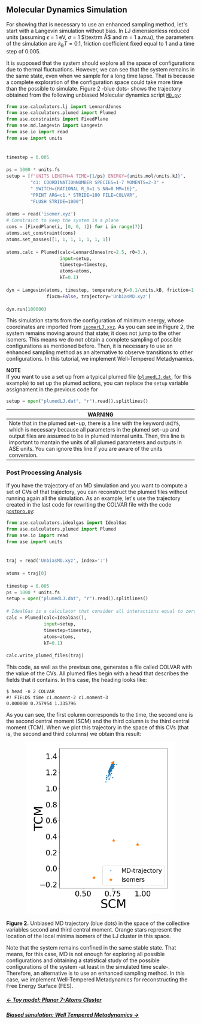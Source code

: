 ## Molecular Dynamics Simulation

For showing that is necessary to use an enhanced sampling method,
let's start with a Langevin simulation without bias. In LJ dimensionless 
reduced units (assuming $`\epsilon`$ = 1 eV, $`\sigma`$ = 1 $`\textrm Å`$ and 
m = 1 a.m.u), the parameters of the simulation are  $`k_\text{B}T=0.1`$, 
friction coefficient fixed equal to 1 and a time step of 0.005.

It is supposed that the system should explore all the space of configurations 
due to thermal fluctuations. However, we can see that the system remains in the 
same state, even when we sample for a long time lapse. That is because a 
complete exploration of the configuration 
space could take more time than the possible to simulate. Figure 2 -blue 
dots- shows the trajectory obtained from the following unbiased 
Molecular dynamics script [`MD.py`](https://gitlab.com/Sucerquia/ase-plumed_tutorial/-/blob/main/files/MD.py):

```python
from ase.calculators.lj import LennardJones
from ase.calculators.plumed import Plumed
from ase.constraints import FixedPlane
from ase.md.langevin import Langevin
from ase.io import read
from ase import units


timestep = 0.005

ps = 1000 * units.fs
setup = [f"UNITS LENGTH=A TIME={1/ps} ENERGY={units.mol/units.kJ}",
         "c1: COORDINATIONNUMBER SPECIES=1-7 MOMENTS=2-3" +
         " SWITCH={RATIONAL R_0=1.5 NN=8 MM=16}",
         "PRINT ARG=c1.* STRIDE=100 FILE=COLVAR",
         "FLUSH STRIDE=1000"]

atoms = read('isomer.xyz')
# Constraint to keep the system in a plane
cons = [FixedPlane(i, [0, 0, 1]) for i in range(7)]
atoms.set_constraint(cons)
atoms.set_masses([1, 1, 1, 1, 1, 1, 1])

atoms.calc = Plumed(calc=LennardJones(rc=2.5, r0=3.),
                    input=setup,
                    timestep=timestep,
                    atoms=atoms,
                    kT=0.1)

dyn = Langevin(atoms, timestep, temperature_K=0.1/units.kB, friction=1,
               fixcm=False, trajectory='UnbiasMD.xyz')

dyn.run(100000)
```

This simulation starts from the configuration of minimum energy, whose 
coordinates are imported from [`isomerLJ.xyz`](https://gitlab.com/Sucerquia/ase-plumed_tutorial/-/blob/main/files/isomer.xyz).
As you can see in Figure 2, the 
system remains moving around that state; it does not jump to the other 
isomers. This means we do not obtain a complete sampling of possible 
configurations as mentioned before. Then, it is necessary  to use an enhanced
sampling method as an alternative to observe transitions to other configurations.
In this tutorial, we implement Well-Tempered Metadynamics.
 
 **NOTE**  
If you want to use a set up from a typical plumed file ([`plumedLJ.dat`](https://github.com/Sucerquia/ASE-PLUMED_tutorial/blob/master/files/plumedLJ.dat), for this example) to set up the plumed actions, you can replace the `setup` variable assignament in the previous code for

```python
setup = open("plumedLJ.dat", "r").read().splitlines()
```

| **WARNING** |
| ---         |
| Note that in the plumed set-up, there is a line with the keyword `UNITS`, which is necessary because all parameters in the plumed set-up and output files are assumed to be in plumed internal units. Then, this line is important to mantain the units of all plumed parameters and outputs in ASE units. You can ignore this line if you are aware of the units  conversion.   |


### Post Processing Analysis

If you have the trajectory of an MD simulation and you want to compute a set of 
CVs of that trajectory, you can reconstruct the plumed files without running 
again all the simulation. As an example, let's use the trajectory created in 
the last code for rewriting the COLVAR file with the code [`postpro.py`](https://gitlab.com/Sucerquia/ase-plumed_tutorial/-/blob/main/files/postpro.py):

```python
from ase.calculators.idealgas import IdealGas
from ase.calculators.plumed import Plumed
from ase.io import read
from ase import units


traj = read('UnbiasMD.xyz', index=':')

atoms = traj[0]

timestep = 0.005
ps = 1000 * units.fs
setup = open("plumedLJ.dat", "r").read().splitlines()

# IdealGas is a calculator that consider all interactions equal to zero.
calc = Plumed(calc=IdealGas(),
              input=setup,
              timestep=timestep,
              atoms=atoms,
              kT=0.1)

calc.write_plumed_files(traj)
```

This code, as well as the previous one, generates a file called COLVAR with 
the value of the CVs. All plumed files begin with a head that describes the 
fields that it contains. In this case, the heading looks like:

```
$ head -n 2 COLVAR
#! FIELDS time c1.moment-2 c1.moment-3
0.000000 0.757954 1.335796
```

As you can see, the first column corresponds to the time, the second one is the 
second central moment (SCM) and the third column is the third central moment 
(TCM). When we plot this trajectory in the space of this CVs (that is, the 
second and third columns) we obtain this result:

<div align="center">
  <img src="/files/MD.png"  width="400">
</div>

**Figure 2.** Unbiased MD trajectory (blue dots) in the space of the collective
variables second and third central moment. Orange stars represent the location of
the local minima isomers of the LJ cluster in this space.

Note that the system remains confined in the same stable state. That means, for this
case, MD is not enough for exploring all possible configurations and obtaining 
a statistical study of the possible configurations of the system -at least in the 
simulated time scale-. Therefore, an alternative is to use an enhanced sampling 
method. In this case, we implement Well-Tempered Metadynamics for 
reconstructing the Free Energy Surface (FES).

##### [&larr; Toy model: Planar 7-Atoms Cluster](defsystem.md)
##### [Biased simulation: Well Tempered Metadynamics &rarr;](MTD.md)
